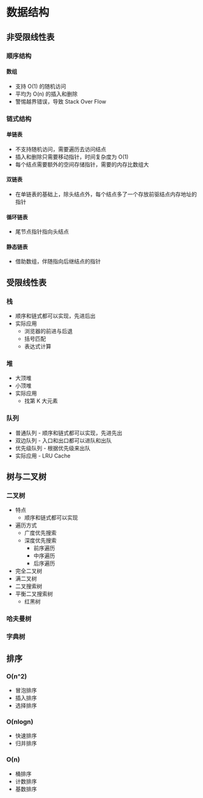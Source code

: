 # 数据结构

## 非受限线性表

### 顺序结构

#### 数组

- 支持 O(1) 的随机访问
- 平均为 O(n) 的插入和删除
- 警惕越界错误，导致 Stack Over Flow

### 链式结构

#### 单链表

- 不支持随机访问，需要遍历去访问结点
- 插入和删除只需要移动指针，时间复杂度为 O(1)
- 每个结点需要额外的空间存储指针，需要的内存比数组大 

#### 双链表

- 在单链表的基础上，除头结点外，每个结点多了一个存放前驱结点内存地址的指针

#### 循环链表

- 尾节点指针指向头结点

#### 静态链表 

- 借助数组，伴随指向后继结点的指针

## 	受限线性表

### 栈

- 顺序和链式都可以实现，先进后出
- 实际应用
  - 浏览器的前进与后退
  - 括号匹配
  - 表达式计算 

### 堆

- 大顶堆
- 小顶堆
- 实际应用 
  - 找第 K 大元素

### 队列 

- 普通队列
			- 顺序和链式都可以实现，先进先出
- 双边队列
			- 入口和出口都可以进队和出队
- 优先级队列
			- 根据优先级来出队
- 实际应用 
			- LRU Cache

## 	树与二叉树

### 二叉树

- 特点
  - 顺序和链式都可以实现
- 遍历方式
  - 广度优先搜索
  - 深度优先搜索 
    - 前序遍历
    - 中序遍历
    - 后序遍历
- 完全二叉树
- 满二叉树
- 二叉搜索树
- 平衡二叉搜索树
  - 红黑树

### 哈夫曼树

### 字典树

## 	排序

### O(n^2)

- 冒泡排序
- 插入排序
- 选择排序

### O(nlogn)

- 快速排序
- 归并排序

### O(n)

- 桶排序
- 计数排序
- 基数排序